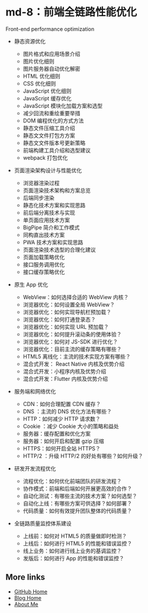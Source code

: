 # md-8：前端全链路性能优化

Front-end performance optimization

- 静态资源优化

  - 图片格式和应用场景介绍
  - 图片优化细则
  - 图片服务器自动优化解密
  - HTML 优化细则
  - CSS 优化细则
  - JavaScript 优化细则
  - JavaScript 缓存优化
  - JavaScript 模块化加载方案和选型
  - 减少回流和重绘重要举措
  - DOM 编程优化的方式方法
  - 静态文件压缩工具介绍
  - 静态⽂文件打包⽅方案
  - 静态⽂文件版本号更新策略
  - 前端构建工具介绍和选型建议
  - webpack 打包优化

- 页面渲染架构设计与性能优化

  - 浏览器渲染过程
  - 页面渲染技术架构和方案总览
  - 后端同步渲染
  - 静态化技术方案和实现思路
  - 前后端分离技术与实现
  - 单页面应用技术方案
  - BigPipe 简介和工作模式
  - 同构直出技术方案
  - PWA 技术方案和实现思路
  - 页面渲染技术选型的合理化建议
  - 页面加载策略优化
  - 接口服务调用优化
  - 接口缓存策略优化

- 原生 App 优化

  - WebView：如何选择合适的 WebView 内核？
  - 浏览器优化：如何设置全局 WebView？
  - 浏览器优化：如何实现导航栏预加载？
  - 浏览器优化：如何打通登录态？
  - 浏览器优化：如何实现 URL 预加载？
  - 浏览器优化：如何提升滚动条的使用体验？
  - 浏览器优化：如何对 JS-SDK 进行优化？
  - 浏览器优化：目前主流的缓存策略有哪些？
  - HTML5 离线化：主流的技术实现方案有哪些？
  - 混合式开发： React Native 内核及优势介绍
  - 混合式开发：小程序内核及优势介绍
  - 混合式开发：Flutter 内核及优势介绍

- 服务端和网络优化

  - CDN：如何合理配置 CDN 缓存？
  - DNS ：主流的 DNS 优化方法有哪些？
  - HTTP：如何减少 HTTP 请求数？
  - Cookie ：减少 Cookie 大小的策略和益处
  - 服务器：缓存配置和优化方案
  - 服务器：如何开启和配置 gzip 压缩
  - HTTPS：如何开启全站 HTTPS？
  - HTTP/2 ：升级 HTTP/2 的好处有哪些？如何升级？

- 研发开发流程优化

  - 流程优化：如何优化前端团队的研发流程？
  - 协作模式：前端和后端如何开展更高效的合作？
  - 自动化测试：有哪些主流的技术方案？如何选型？
  - 自动化上线：有哪些方案可供选择？如何部署？
  - 代码质量：如何有效提升团队整体的代码质量？

- 全链路质量监控体系建设
  - 上线前：如何对 HTML5 的质量做即时检测？
  - 上线后：如何进行 HTML5 的性能和错误监控？
  - 线上业务：如何进行线上业务的基调监控？
  - 发版后：如何进行 App 的性能和错误监控？

## More links

- [GitHub Home](https://github.com/ShenBao)
- [Blog Home](https://shenbao.github.io)
- [About Me](https://shenbao.github.io/about/)
